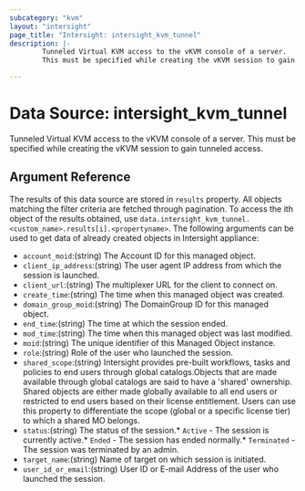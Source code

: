 ```yaml
---
subcategory: "kvm"
layout: "intersight"
page_title: "Intersight: intersight_kvm_tunnel"
description: |-
        Tunneled Virtual KVM access to the vKVM console of a server.
        This must be specified while creating the vKVM session to gain tunneled access.

---
```


# Data Source: intersight_kvm_tunnel
Tunneled Virtual KVM access to the vKVM console of a server.
This must be specified while creating the vKVM session to gain tunneled access.
## Argument Reference
The results of this data source are stored in `results` property.
All objects matching the filter criteria are fetched through pagination.
To access the ith object of the results obtained, use `data.intersight_kvm_tunnel.<custom_name>.results[i].<propertyname>`.
The following arguments can be used to get data of already created objects in Intersight appliance:
* `account_moid`:(string) The Account ID for this managed object. 
* `client_ip_address`:(string) The user agent IP address from which the session is launched. 
* `client_url`:(string) The multiplexer URL for the client to connect on. 
* `create_time`:(string) The time when this managed object was created. 
* `domain_group_moid`:(string) The DomainGroup ID for this managed object. 
* `end_time`:(string) The time at which the session ended. 
* `mod_time`:(string) The time when this managed object was last modified. 
* `moid`:(string) The unique identifier of this Managed Object instance. 
* `role`:(string) Role of the user who launched the session. 
* `shared_scope`:(string) Intersight provides pre-built workflows, tasks and policies to end users through global catalogs.Objects that are made available through global catalogs are said to have a 'shared' ownership. Shared objects are either made globally available to all end users or restricted to end users based on their license entitlement. Users can use this property to differentiate the scope (global or a specific license tier) to which a shared MO belongs. 
* `status`:(string) The status of the session.* `Active` - The session is currently active.* `Ended` - The session has ended normally.* `Terminated` - The session was terminated by an admin. 
* `target_name`:(string) Name of target on which session is initiated. 
* `user_id_or_email`:(string) User ID or E-mail Address of the user who launched the session. 
 
